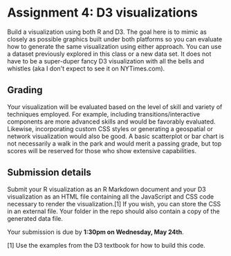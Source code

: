 
Assignment 4: D3 visualizations
===============================

Build a visualization using both R and D3. The goal here is to mimic as closely as possible graphics built under both platforms so you can evaluate how to generate the same visualization using either approach. You can use a dataset previously explored in this class or a new data set. It does not have to be a super-duper fancy D3 visualization with all the bells and whistles (aka I don't expect to see it on NYTimes.com).

Grading
-------

Your visualization will be evaluated based on the level of skill and variety of techniques employed. For example, including transitions/interactive components are more advanced skills and would be favorably evaluated. Likewise, incorporating custom CSS styles or generating a geospatial or network visualization would also be good. A basic scatterplot or bar chart is not necessarily a walk in the park and would merit a passing grade, but top scores will be reserved for those who show extensive capabilities.

Submission details
------------------

Submit your R visualization as an R Markdown document and your D3 visualization as an HTML file containing all the JavaScript and CSS code necessary to render the visualization.[1] If you wish, you can store the CSS in an external file. Your folder in the repo should also contain a copy of the generated data file.

Your submission is due by **1:30pm on Wednesday, May 24th**.

[1] Use the examples from the D3 textbook for how to build this code.
